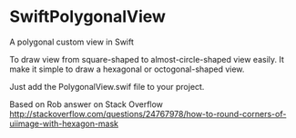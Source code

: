 SwiftPolygonalView
==================

A polygonal custom view in Swift

To draw view from square-shaped to almost-circle-shaped view easily.
It make it simple to draw a hexagonal or octogonal-shaped view.

Just add the PolygonalView.swif file to your project.

Based on Rob answer on Stack Overflow http://stackoverflow.com/questions/24767978/how-to-round-corners-of-uiimage-with-hexagon-mask
